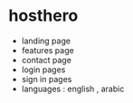# hosthero

- landing page 
- features page 
- contact page 
- login pages
- sign in pages
- languages : english , arabic
